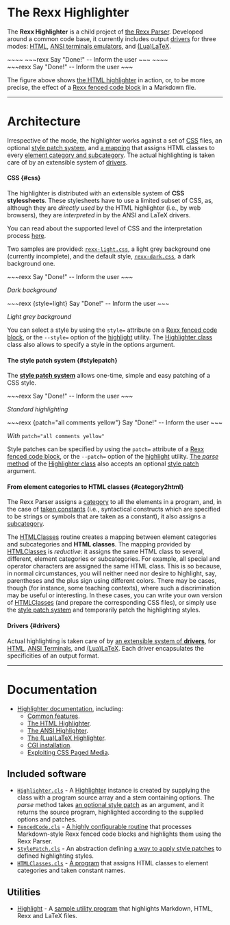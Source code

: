 The Rexx Highlighter
====================

The **Rexx Highlighter** is a child project of [the Rexx Parser](/rexx-parser/).
Developed around a common code base,
it currently includes output [drivers](#drivers) for
three modes: [HTML](html/),
[ANSI terminals emulators](ansi/),
and [(Lua)LaTeX](latex/).

<div class="row">
<div class="col-sm-6">
~~~~
~~~rexx
Say "Done!" -- Inform the user
~~~
~~~~
</div>
<div class="col-sm-6">
~~~rexx
Say "Done!" -- Inform the user
~~~
</div>
</div>

The figure above shows [the HTML highlighter](html/) in action, or,
to be more precise, the effect of a
[Rexx fenced code block](fencedcode/)
in a Markdown file.


-----------------------


Architecture
============

Irrespective of the mode, the highlighter works
against a set of [CSS](#css) files,
an optional [style patch system](#stylepatch), and
[a mapping](#category2html) that assigns
HTML classes to every
[element category and subcategory](../ref/categories/).
The actual highlighting is taken care of by an
extensible system of [drivers](#drivers).

#### CSS {#css}

The highlighter is distributed with an
extensible system of **CSS stylessheets**.
These stylesheets have to use a limited subset
of CSS, as, although they are _directly used_ by the
HTML highlighter (i.e., by web browsers),
they are _interpreted_ in by the ANSI and LaTeX
drivers.

You can read about the supported level of CSS and
the interpretation process [here](css/).

Two samples are provided:
<code>[rexx-light.css](/rexx-parser/css/rexx-light.css)</code>,
a light grey background one (currently incomplete),
and the default style,
<code>[rexx-dark.css](/rexx-parser/css/rexx-dark.css)</code>,
a dark background one.

<div class="row">
<div class="col-sm-6">
~~~rexx
Say "Done!" -- Inform the user
~~~
<p class="text-center"><em>Dark background</em></p>
</div>
<div class="col-sm-6">
~~~rexx {style=light}
Say "Done!" -- Inform the user
~~~
<p class="text-center"><em>Light grey background</em></code></p>
</div>
</div>

You can select a style by using the `style=` attribute on a
[Rexx fenced code block](fencedcode/), or the
`--style=` option of the [highlight](../utilities/highlight/) utility.
The [Highlighter class](../ref/classes/highlighter/) class
also allows to specify a style in the options argument.


#### The style patch system {#stylepatch}

The [**style patch system**](../ref/classes/stylepatch/)
allows one-time, simple and easy patching of a
CSS style.

<div class="row">
<div class="col-sm-6">
~~~rexx
Say "Done!" -- Inform the user
~~~
<p class="text-center"><em>Standard highlighting</em></p>
</div>
<div class="col-sm-6">
~~~rexx {patch="all comments yellow"}
Say "Done!" -- Inform the user
~~~
<p class="text-center"><em>With</em> <code>patch="all comments yellow"</code></p>
</div>
</div>

Style patches can be specified by using the `patch=` attribute
of a [Rexx fenced code block](fencedcode/#patch), or the
`--patch=` option of the [highlight](../utilities/highlight/) utility.
[The *parse* method](../ref/classes/highlighter/#parse) of the
[Highlighter class](../ref/classes/highlighter/)
also accepts an optional [style patch](../ref/classes/stylepatch/) argument.

#### From element categories to HTML classes {#category2html}

The Rexx Parser assigns a [category](../ref/categories/)
to all the elements in a program, and, in the case
of [taken constants](../glossary/#taken-constant) (i.e.,
syntactical constructs which are specified to be
strings or symbols that are taken as a constant), it
also assigns a [subcategory](../ref/categories/).

The [HTMLClasses](HTMLClasses/) routine creates a mapping
between element categories and subcategories and **HTML classes**.
The mapping provided by [HTMLClasses](HTMLClasses/) is *reductive*:
it assigns the same HTML class to several, different,
element categories or subcategories.
For example, all special and operator characters
are assigned the same HTML class. This is so because,
in normal circumstances, you will neither need nor desire
to highlight, say, parentheses and the plus sign using
different colors. There may be cases, though (for instance,
some teaching contexts), where such a discrimination may be
useful or interesting. In these cases, you can write
your own version of [HTMLClasses](HTMLClasses/) (and
prepare the corresponding CSS files), or simply use
the [style patch system](../ref/classes/stylepatch/)
and temporarily patch the highlighting styles.

#### Drivers {#drivers}

Actual highlighting is taken care of by [an extensible
system of **drivers**](../ref/classes/driver/), for [HTML](html/),
[ANSI Terminals](ansi/), and [(Lua)LaTeX](latex/).
Each driver encapsulates the specificities of
an output format.

-------------------------------

Documentation
=============

- [Highlighter documentation](.), including:
  - [Common features](features/).
  - [The HTML Highlighter](html/).
  - [The ANSI Highlighter](ansi/).
  - [The (Lua)LaTeX Highlighter](latex/).
  - [CGI installation](cgi/).
  - [Exploiting CSS Paged Media](paged-media/).

Included software
-----------------

- [`Highlighter.cls`](../ref/classes/highlighter) -
  A [Highlighter](../ref/classes/highlighter)
  instance is created by supplying the class with
  a program source array and a stem containing options.
  The *parse* method takes
  [an optional style patch](../ref/classes/stylepatch/)
  as an argument, and it returns the source program,
  highlighted according to the supplied options and
  patches.
- [`FencedCode.cls`](fencedcode/) -
  [A highly configurable routine](fencedcode/)
  that processes Markdown-style Rexx fenced code blocks
  and highlights them using the Rexx Parser.
- [`StylePatch.cls`](../ref/classes/stylepatch/) - An abstraction
  defining [a way to apply style patches](../ref/classes/stylepatch/)
  to defined highlighting styles.
- [`HTMLClasses.cls`](htmlclasses/) -
  [A program](htmlclasses/) that assigns HTML
  classes to element categories and taken constant names.

Utilities
---------

- [Highlight](../utilities/highlight/) - A
  [sample utility program](../utilities/highlight/) that
  highlights Markdown, HTML, Rexx and LaTeX files.